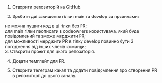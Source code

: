 1. Створити репозиторій на GitHub.

2. Зробити дві захищених гілки: main та develop за правилами:

не можна пушити код в ці гілки без PR;<br />
для main гілки прописати в codeowners користувача, який буде повідомлений та зможе мерджити PR;<br />
для можливості мерджити PR в гілку develop повинно бути 3 погодження від інших членів команди;<br />
3. Створити проект для цього репозиторія.

4. Додати темплейт для PR.

5. Створити телеграм канал та додати повідомлення про створення PR в репозиторії до цього каналу.
